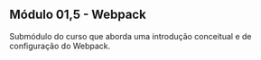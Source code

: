 ## Módulo 01,5 - Webpack

Submódulo do curso que aborda uma introdução conceitual e de configuração do Webpack.

